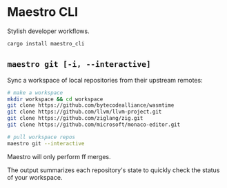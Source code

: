 # Maestro CLI

Stylish developer workflows.

```bash
cargo install maestro_cli
```

## `maestro git [-i, --interactive]`

Sync a workspace of local repositories from their upstream remotes:

```bash
# make a workspace
mkdir workspace && cd workspace
git clone https://github.com/bytecodealliance/wasmtime
git clone https://github.com/llvm/llvm-project.git
git clone https://github.com/ziglang/zig.git
git clone https://github.com/microsoft/monaco-editor.git

# pull workspace repos
maestro git --interactive
```

Maestro will only perform ff merges.

The output summarizes each repository's state to quickly check the status of your workspace.

